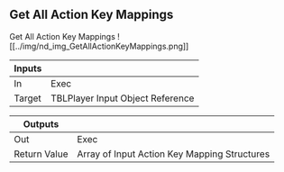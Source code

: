 ## Get All Action Key Mappings
Get All Action Key Mappings
![[../img/nd_img_GetAllActionKeyMappings.png]]

|Inputs||
|--|--|
| In | Exec |
| Target | TBLPlayer Input Object Reference |

|Outputs||
|--|--|
| Out | Exec |
| Return Value | Array of Input Action Key Mapping Structures |
